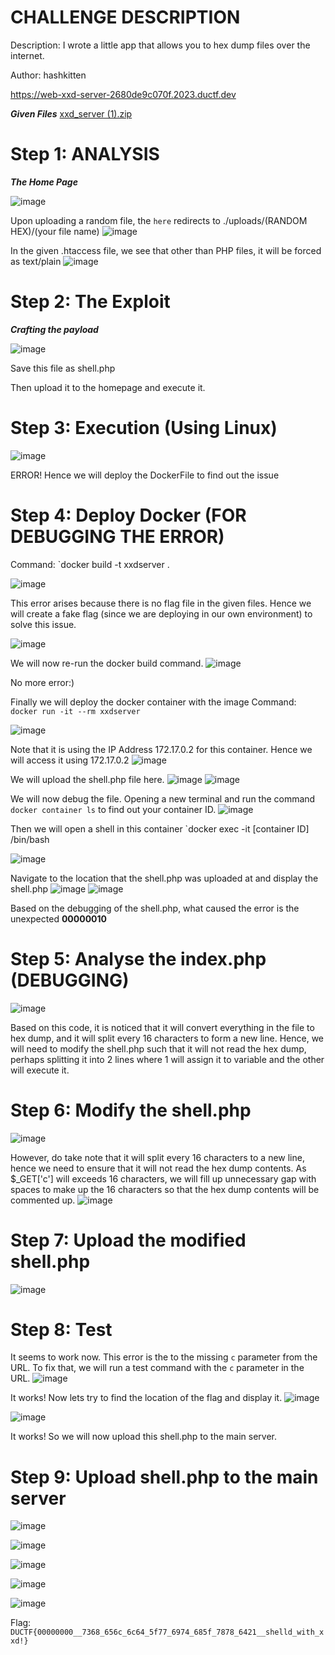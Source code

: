 # CHALLENGE DESCRIPTION
Description: I wrote a little app that allows you to hex dump files over the internet.

Author: hashkitten

https://web-xxd-server-2680de9c070f.2023.ductf.dev

***Given Files***
[xxd_server (1).zip](./blob/main/xxd_server%20(1).zip)


# Step 1: ANALYSIS

***The Home Page***

![image](./image/image%201.png)

Upon uploading a random file, the `here` redirects to ./uploads/(RANDOM HEX)/(your file name)
![image](./image/image%202.png)

In the given .htaccess file, we see that other than PHP files, it will be forced as text/plain
![image](./image/image%203.png)


# Step 2: The Exploit
***Crafting the payload***


![image](./image/image%204.png) 



Save this file as shell.php

Then upload it to the homepage and execute it.

# Step 3: Execution (Using Linux)
![image](./image/image%205.png)

ERROR! Hence we will deploy the DockerFile to find out the issue

# Step 4: Deploy Docker (FOR DEBUGGING THE ERROR)
Command: `docker build -t xxdserver .

![image](./image/image%206.png)

This error arises because there is no flag file in the given files. Hence we will create a fake flag (since we are deploying in our own environment) to solve this issue.


![image](./image/image%207.png)


We will now re-run the docker build command.
![image](./image/image%208.png)

No more error:)

Finally we will deploy the docker container with the image
Command: `docker run -it --rm xxdserver`

![image](./image/image%209.png)


Note that it is using the IP Address 172.17.0.2 for this container. Hence we will access it using 172.17.0.2
![image](./image/image%2010.png)

We will upload the shell.php file here.
![image](./image/image%2011.png)
![image](./image/image%2012.png)

We will now debug the file. Opening a new terminal and run the command `docker container ls` to find out your container ID.
![image](./image/image%2013.png)

Then we will open a shell in this container
`docker exec -it \[container ID] /bin/bash

![image](./image/image%2014.png)

Navigate to the location that the shell.php was uploaded at and display the shell.php
![image](./image/image%2015.png)
![image](./image/image%2016.png)

Based on the debugging of the shell.php, what caused the error is the unexpected **00000010**

# Step 5: Analyse the index.php (DEBUGGING)
![image](./image/image%2017.png)

Based on this code, it is noticed that it will convert everything in the file to hex dump, and it will split every 16 characters to form a new line. Hence, we will need to modify the shell.php such that it will not read the hex dump, perhaps splitting it into 2 lines where 1 will assign it to variable and the other will execute it.

# Step 6: Modify the shell.php 
![image](./image/image%2018.png)

However, do take note that it will split every 16 characters to a new line, hence we need to ensure that it will not read the hex dump contents.
As $_GET\['c'] will exceeds 16 characters, we will fill up unnecessary gap with spaces to make up the 16 characters so that the hex dump contents will be commented up.
![image](./image/image%2019.png)

# Step 7: Upload the modified shell.php
![image](./image/image%2020.png)

# Step 8: Test
It seems to work now. This error is the to the missing `c` parameter from the URL. To fix that, we will run a test command with the `c` parameter in the URL.
![image](./image/image%2021.png)

It works! Now lets try to find the location of the flag and display it.
![image](./image/image%2022.png)


![image](./image/image%2023.png)

It works! So we will now upload this shell.php to the main server.

# Step 9: Upload shell.php to the main server

![image](./image/image%2024.png)

![image](./image/image%2025.png)

![image](./image/image%2026.png)

![image](./image/image%2027.png)

![image](./image/image%2028.png)


Flag: `DUCTF{00000000__7368_656c_6c64_5f77_6974_685f_7878_6421__shelld_with_xxd!}`
